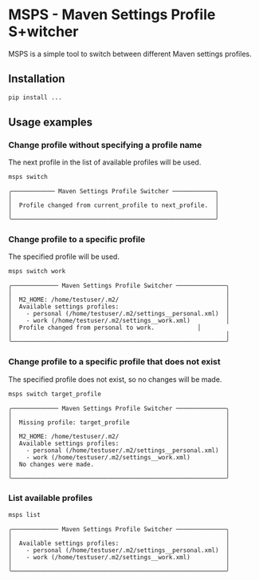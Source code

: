 # MSPS - Maven Settings Profile S+witcher

MSPS is a simple tool to switch between different Maven settings profiles.

## Installation

```bash
pip install ...
```

## Usage examples

### Change profile without specifying a profile name

The next profile in the list of available profiles will be used.

```bash
msps switch
```
```plain
╭──────────── Maven Settings Profile Switcher ────────────╮
│                                                         │
│  Profile changed from current_profile to next_profile.  │
│                                                         │
╰─────────────────────────────────────────────────────────╯
```

### Change profile to a specific profile

The specified profile will be used.

```bash
msps switch work
```
```plain
╭───────────── Maven Settings Profile Switcher ──────────────╮
│                                                            │
│  M2_HOME: /home/testuser/.m2/                              │
│  Available settings profiles:                              │
│    - personal (/home/testuser/.m2/settings__personal.xml)  │
│    - work (/home/testuser/.m2/settings__work.xml)          │
│  Profile changed from personal to work.            │
│                                                            │
╰────────────────────────────────────────────────────────────╯
```

### Change profile to a specific profile that does not exist

The specified profile does not exist, so no changes will be made.

```bash
msps switch target_profile
```
```plain
╭───────────── Maven Settings Profile Switcher ──────────────╮
│                                                            │
│  Missing profile: target_profile                           │
│                                                            │
│  M2_HOME: /home/testuser/.m2/                              │
│  Available settings profiles:                              │
│    - personal (/home/testuser/.m2/settings__personal.xml)  │
│    - work (/home/testuser/.m2/settings__work.xml)          │
│  No changes were made.                                     │
│                                                            │
╰────────────────────────────────────────────────────────────╯
```

### List available profiles

```bash
msps list
```
```plain
╭───────────── Maven Settings Profile Switcher ──────────────╮
│                                                            │
│  Available settings profiles:                              │
│    - personal (/home/testuser/.m2/settings__personal.xml)  │
│    - work (/home/testuser/.m2/settings__work.xml)          │
│                                                            │
╰────────────────────────────────────────────────────────────╯
```
